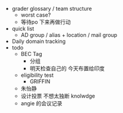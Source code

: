 - grader glossary / team structure
	- worst case?
	- 等待po 下来再做行动
- quick list
	- AD group / alias + location / mail group
- Daily domain tracking
- todo
	- BEC Tag
		- 分组
		- 明天检查自己的 今天布置给印度
	- eligibility test
		- GRIFFIN
	- 朱怡静
	- 设计投票 不想太独断 knolwdge
	- angie 的会议记录